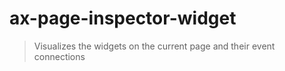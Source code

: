 # ax-page-inspector-widget

> Visualizes the widgets on the current page and their event connections
